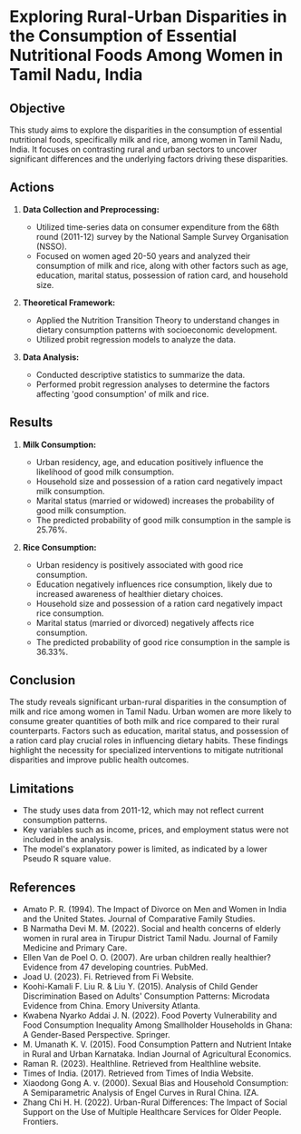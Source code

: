 # Exploring Rural-Urban Disparities in the Consumption of Essential Nutritional Foods Among Women in Tamil Nadu, India

## Objective
This study aims to explore the disparities in the consumption of essential nutritional foods, specifically milk and rice, among women in Tamil Nadu, India. It focuses on contrasting rural and urban sectors to uncover significant differences and the underlying factors driving these disparities.

## Actions
1. **Data Collection and Preprocessing:**
   - Utilized time-series data on consumer expenditure from the 68th round (2011-12) survey by the National Sample Survey Organisation (NSSO).
   - Focused on women aged 20-50 years and analyzed their consumption of milk and rice, along with other factors such as age, education, marital status, possession of ration card, and household size.

2. **Theoretical Framework:**
   - Applied the Nutrition Transition Theory to understand changes in dietary consumption patterns with socioeconomic development.
   - Utilized probit regression models to analyze the data.

3. **Data Analysis:**
   - Conducted descriptive statistics to summarize the data.
   - Performed probit regression analyses to determine the factors affecting 'good consumption' of milk and rice.

## Results
1. **Milk Consumption:**
   - Urban residency, age, and education positively influence the likelihood of good milk consumption.
   - Household size and possession of a ration card negatively impact milk consumption.
   - Marital status (married or widowed) increases the probability of good milk consumption.
   - The predicted probability of good milk consumption in the sample is 25.76%.

2. **Rice Consumption:**
   - Urban residency is positively associated with good rice consumption.
   - Education negatively influences rice consumption, likely due to increased awareness of healthier dietary choices.
   - Household size and possession of a ration card negatively impact rice consumption.
   - Marital status (married or divorced) negatively affects rice consumption.
   - The predicted probability of good rice consumption in the sample is 36.33%.

## Conclusion
The study reveals significant urban-rural disparities in the consumption of milk and rice among women in Tamil Nadu. Urban women are more likely to consume greater quantities of both milk and rice compared to their rural counterparts. Factors such as education, marital status, and possession of a ration card play crucial roles in influencing dietary habits. These findings highlight the necessity for specialized interventions to mitigate nutritional disparities and improve public health outcomes.

## Limitations
- The study uses data from 2011-12, which may not reflect current consumption patterns.
- Key variables such as income, prices, and employment status were not included in the analysis.
- The model's explanatory power is limited, as indicated by a lower Pseudo R square value.

## References
- Amato P. R. (1994). The Impact of Divorce on Men and Women in India and the United States. Journal of Comparative Family Studies.
- B Narmatha Devi M. M. (2022). Social and health concerns of elderly women in rural area in Tirupur District Tamil Nadu. Journal of Family Medicine and Primary Care.
- Ellen Van de Poel O. O. (2007). Are urban children really healthier? Evidence from 47 developing countries. PubMed.
- Joad U. (2023). Fi. Retrieved from Fi Website.
- Koohi-Kamali F. Liu R. & Liu Y. (2015). Analysis of Child Gender Discrimination Based on Adults' Consumption Patterns: Microdata Evidence from China. Emory University Atlanta.
- Kwabena Nyarko Addai J. N. (2022). Food Poverty Vulnerability and Food Consumption Inequality Among Smallholder Households in Ghana: A Gender-Based Perspective. Springer.
- M. Umanath K. V. (2015). Food Consumption Pattern and Nutrient Intake in Rural and Urban Karnataka. Indian Journal of Agricultural Economics.
- Raman R. (2023). Healthline. Retrieved from Healthline website.
- Times of India. (2017). Retrieved from Times of India Website.
- Xiaodong Gong A. v. (2000). Sexual Bias and Household Consumption: A Semiparametric Analysis of Engel Curves in Rural China. IZA.
- Zhang Chi H. H. (2022). Urban-Rural Differences: The Impact of Social Support on the Use of Multiple Healthcare Services for Older People. Frontiers.
